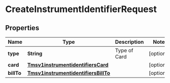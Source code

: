 
# CreateInstrumentIdentifierRequest

## Properties
Name | Type | Description | Notes
------------ | ------------- | ------------- | -------------
**type** | **String** | Type of Card |  [optional]
**card** | [**Tmsv1instrumentidentifiersCard**](Tmsv1instrumentidentifiersCard.md) |  |  [optional]
**billTo** | [**Tmsv1instrumentidentifiersBillTo**](Tmsv1instrumentidentifiersBillTo.md) |  |  [optional]



